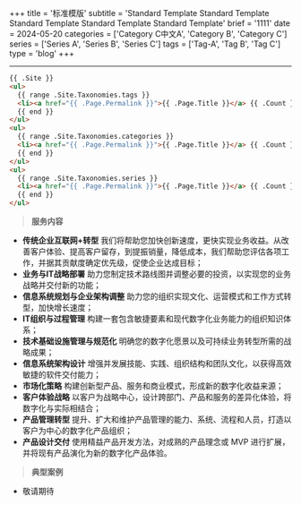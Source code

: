 +++
title = '标准模版'
subtitle = 'Standard Template Standard Template Standard Template Standard Template Standard Template'
brief = '1111'
date = 2024-05-20
categories = ['Category C中文A', 'Category B', 'Category C']
series = ['Series A', 'Series B', 'Series C']
tags = ['Tag-A', 'Tag B', 'Tag C']
type = 'blog'
+++

---

```html
{{ .Site }}
<ul>
  {{ range .Site.Taxonomies.tags }}
  <li><a href="{{ .Page.Permalink }}">{{ .Page.Title }}</a> {{ .Count }}</li>
  {{ end }}
</ul>
<ul>
  {{ range .Site.Taxonomies.categories }}
  <li><a href="{{ .Page.Permalink }}">{{ .Page.Title }}</a> {{ .Count }}</li>
  {{ end }}
</ul>
<ul>
  {{ range .Site.Taxonomies.series }}
  <li><a href="{{ .Page.Permalink }}">{{ .Page.Title }}</a> {{ .Count }}</li>
  {{ end }}
</ul>
```


> **服务内容**

 - **传统企业互联网+转型** 我们将帮助您加快创新速度，更快实现业务收益。从改善客户体验、提高客户留存，到提振销量，降低成本，我们帮助您评估各项工作，并据其贡献度确定优先级，促使企业达成目标；
 - **业务与IT战略部署** 助力您制定技术路线图并调整必要的投资，以实现您的业务战略并交付新的功能；
 - **信息系统规划与企业架构调整** 助力您的组织实现文化、运营模式和工作方式转型，加快增长速度；
 - **IT组织与过程管理** 构建一套包含敏捷要素和现代数字化业务能力的组织知识体系；
 - **技术基础设施管理与规范化** 明确您的数字化愿景以及可持续业务转型所需的战略成果；
 - **信息系统架构设计** 增强并发展技能、实践、组织结构和团队文化，以获得高效敏捷的软件交付能力；
 - **市场化策略** 构建创新型产品、服务和商业模式，形成新的数字化收益来源；
 - **客户体验战略** 以客户为战略中心，设计跨部门、产品和服务的差异化体验，将数字化与实际相结合；
 - **产品管理转型** 提升、扩大和维护产品管理的能力、系统、流程和人员，打造以客户为中心的数字化产品组织；
 - **产品设计交付** 使用精益产品开发方法，对成熟的产品理念或 MVP 进行扩展，并将现有产品演化为新的数字化产品体验。

> **典型案例**

 - 敬请期待